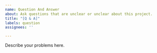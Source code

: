 ```yaml
---
name: Question And Answer
about: Ask questions that are unclear or unclear about this project.
title: "[Q & A]"
labels: question
assignees: ''

---
```


Describe your problems here.
